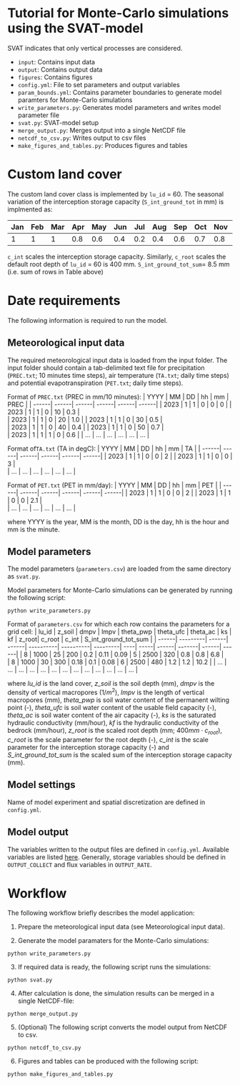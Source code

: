 # Tutorial for Monte-Carlo simulations using the SVAT-model
SVAT indicates that only vertical processes are considered.

- `input`: Contains input data
- `output`: Contains output data
- `figures`: Contains figures
- `config.yml`: File to set parameters and output variables
- `param_bounds.yml`: Contains parameter boundaries to generate model paramters for Monte-Carlo simulations
- `write_parameters.py`: Generates model parameters and writes model parameter file
- `svat.py`: SVAT-model setup
- `merge_output.py`: Merges output into a single NetCDF file
- `netcdf_to_csv.py`: Writes output to csv files
- `make_figures_and_tables.py`: Produces figures and tables

# Custom land cover
The custom land cover class is implemented by `lu_id` = 60. The seasonal variation of the interception storage capacity (`S_int_ground_tot` in mm) is implmented as:

| Jan   | Feb   | Mar   | Apr   | May   | Jun   | Jul   | Aug   | Sep   | Oct   | Nov   | Dec   | 
| ------| ------| ------| ------| ------| ------| ------| ------| ------| ------| ------| ------|
| 1     | 1     | 1     | 0.8   | 0.6   | 0.4   | 0.2   | 0.4   | 0.6   | 0.7   | 0.8   | 1     |

`c_int` scales the interception storage capacity. Similarly, `c_root` scales the default root depth of `lu_id` = 60 is 400 mm.
`S_int_ground_tot_sum`= 8.5 mm (i.e. sum of rows in Table above)

# Date requirements

The following information is required to run the model. 

## Meteorological input data
The required meteorological input data is loaded from the input folder. The input folder should contain a tab-delimited text file
for precipitation (`PREC.txt`; 10 minutes time steps), air temperature (`TA.txt`; daily time steps) and potential evapotranspiration (`PET.txt`; daily time steps).

Format of `PREC.txt` (PREC in mm/10 minutes):
| YYYY  | MM    | DD    | hh    | mm    | PREC  |
| ------| ------| ------| ------| ------| ------|
| 2023  | 1     | 1     | 0     | 0     | 0     |
| 2023  | 1     | 1     | 0     | 10    | 0.3   |        
| 2023  | 1     | 1     | 0     | 20    | 1.0   |
| 2023  | 1     | 1     | 0     | 30    | 0.5   |        
| 2023  | 1     | 1     | 0     | 40    | 0.4   |
| 2023  | 1     | 1     | 0     | 50    | 0.7   |        
| 2023  | 1     | 1     | 1     | 0     | 0.6   |
| ...   | ...   | ...   | ...   | ...   | ...   |

Format of`TA.txt` (TA in degC):
| YYYY  | MM    | DD    | hh    | mm    | TA    |
| ------| ------| ------| ------| ------| ------|
| 2023  | 1     | 1     | 0     | 0     | 2     |
| 2023  | 1     | 1     | 0     | 0     | 3     |        
| ...   | ...   | ...   | ...   | ...   | ...   |

Format of `PET.txt` (PET in mm/day):
| YYYY  | MM    | DD    | hh    | mm    | PET   |
| ------| ------| ------| ------| ------| ------|
| 2023  | 1     | 1     | 0     | 0     | 2     |
| 2023  | 1     | 1     | 0     | 0     | 2.1   |        
| ...   | ...   | ...   | ...   | ...   | ...   |


where YYYY is the year, MM is the month, DD is the day, hh is the hour and mm is the minute.

## Model parameters
The model parameters (`parameters.csv`) are loaded from the same directory as `svat.py`.

Model parameters for Monte-Carlo simulations can be generated by running the following script:
```
python write_parameters.py
```

Format of `parameters.csv` for which each row contains the parameters for a grid cell:
| lu_id | z_soil   | dmpv  | lmpv  | theta_pwp | theta_ufc | theta_ac | ks  | kf   | z_root| c_root | c_int | S_int_ground_tot_sum |
| ------| ---------| ------| ------| ----------| ----------| ---------| ----| -----| ------| -------| ------| ------|
| 8     | 1000     | 25    | 200   | 0.2       | 0.11      | 0.09     | 5   | 2500 | 320   | 0.8    | 0.8   | 6.8   |  
| 8     | 1000     | 30    | 300   | 0.18      | 0.1       | 0.08     | 6   | 2500 | 480   | 1.2    | 1.2   | 10.2  |
| ...   | ...      | ...   | ...   | ...       | ...       | ...      | ... | ...  | ...   | ...    | ...   | ...   |

where *lu_id* is the land cover, *z_soil* is the soil depth (mm), *dmpv* is the density of vertical macropores (1/$m^2$), *lmpv* is the length of vertical macropores (mm), *theta_pwp* is soil water content of the permanent wilting point (-), *theta_ufc* is soil water content of the usable field capacity (-), *theta_ac* is soil water content of the air capacity (-), *ks* is the saturated hydraulic conductivity (mm/hour), *kf* is the hydraulic conductivity of the bedrock (mm/hour), *z_root* is the scaled root depth (mm; $400 mm \cdot c_{root}$), *c_root* is the scale parameter for the root depth (-), *c_int* is the scale parameter for the interception storage capacity (-) and *S_int_ground_tot_sum* is the scaled sum of the interception storage capacity (mm).

## Model settings
Name of model experiment and spatial discretization are defined in `config.yml`.

## Model output
The variables written to the output files are defined in `config.yml`. Available variables
are listed [here](https://roger.readthedocs.io/en/latest/reference/variables.html#available-variables). Generally, storage variables
should be defined in `OUTPUT_COLLECT` and flux variables in `OUTPUT_RATE`.

# Workflow

The following workflow briefly describes the model application:

1. Prepare the meteorological input data (see Meteorological input data).

2. Generate the model paramaters for the Monte-Carlo simulations:
```
python write_parameters.py
```

3. If required data is ready, the following script runs the simulations:

```
python svat.py
```

4. After calculation is done, the simulation results can be merged in a single NetCDF-file:
```
python merge_output.py
```

5. (Optional) The following script converts the model output from NetCDF to csv.
```
python netcdf_to_csv.py
```

6. Figures and tables can be produced with the following script:
```
python make_figures_and_tables.py
```